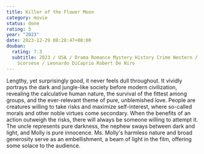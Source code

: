 ```yaml
---
title: Killer of the Flower Moon
category: movie
status: done
rating: 5
year: "2023"
date: 2023-12-29 08:28:47+08:00
douban:
  rating: 7.3
  subtitle: 2023 / USA / Drama Romance Mystery History Crime Western / Martin
    Scorsese / Leonardo DiCaprio Robert De Niro
---
```


Lengthy, yet surprisingly good, it never feels dull throughout. It vividly portrays the dark and jungle-like society before modern civilization, revealing the calculative human nature, the survival of the fittest among groups, and the ever-relevant theme of pure, unblemished love. People are creatures willing to take risks and maximize self-interest, where so-called morals and other noble virtues come secondary. When the benefits of an action outweigh the risks, there will always be someone willing to attempt it. The uncle represents pure darkness, the nephew sways between dark and light, and Molly is pure innocence. Ms. Molly's harmless nature and broad generosity serve as an embellishment, a beam of light in the film, offering some solace to the audience.
